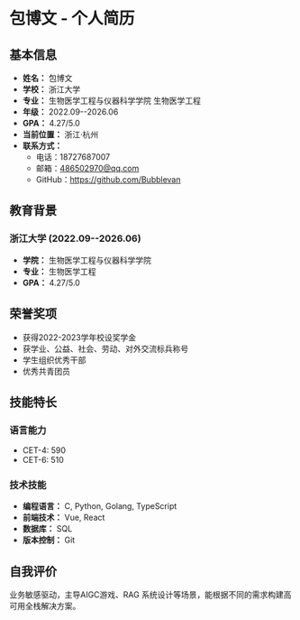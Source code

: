 # 包博文 - 个人简历

## 基本信息

- **姓名：** 包博文
- **学校：** 浙江大学
- **专业：** 生物医学工程与仪器科学学院 生物医学工程
- **年级：** 2022.09--2026.06
- **GPA：** 4.27/5.0
- **当前位置：** 浙江·杭州
- **联系方式：**
  - 电话：18727687007
  - 邮箱：486502970@qq.com
  - GitHub：https://github.com/Bubblevan

## 教育背景

### 浙江大学 (2022.09--2026.06)
- **学院：** 生物医学工程与仪器科学学院
- **专业：** 生物医学工程
- **GPA：** 4.27/5.0

## 荣誉奖项

- 获得2022-2023学年校设奖学金
- 获学业、公益、社会、劳动、对外交流标兵称号
- 学生组织优秀干部
- 优秀共青团员

## 技能特长

### 语言能力
- CET-4: 590
- CET-6: 510

### 技术技能
- **编程语言：** C, Python, Golang, TypeScript
- **前端技术：** Vue, React
- **数据库：** SQL
- **版本控制：** Git

## 自我评价

业务敏感驱动，主导AIGC游戏、RAG 系统设计等场景，能根据不同的需求构建高可用全栈解决方案。 